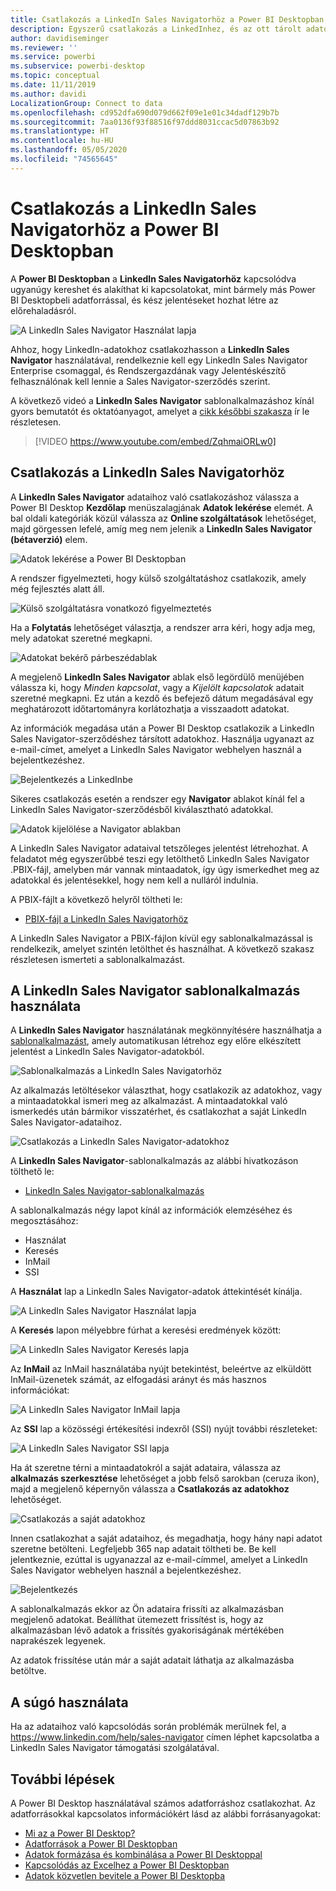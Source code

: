 ```yaml
---
title: Csatlakozás a LinkedIn Sales Navigatorhöz a Power BI Desktopban
description: Egyszerű csatlakozás a LinkedInhez, és az ott tárolt adatok használata a Power BI Desktopban
author: davidiseminger
ms.reviewer: ''
ms.service: powerbi
ms.subservice: powerbi-desktop
ms.topic: conceptual
ms.date: 11/11/2019
ms.author: davidi
LocalizationGroup: Connect to data
ms.openlocfilehash: cd952dfa690d079d662f09e1e01c34dadf129b7b
ms.sourcegitcommit: 7aa0136f93f88516f97ddd8031ccac5d07863b92
ms.translationtype: HT
ms.contentlocale: hu-HU
ms.lasthandoff: 05/05/2020
ms.locfileid: "74565645"
---
```

# <a name="connect-to-linkedin-sales-navigator-in-power-bi-desktop"></a>Csatlakozás a LinkedIn Sales Navigatorhöz a Power BI Desktopban

A **Power BI Desktopban** a **LinkedIn Sales Navigatorhöz** kapcsolódva ugyanúgy kereshet és alakíthat ki kapcsolatokat, mint bármely más Power BI Desktopbeli adatforrással, és kész jelentéseket hozhat létre az előrehaladásról.

![A LinkedIn Sales Navigator Használat lapja](media/desktop-connect-linkedin-sales-navigator/linkedin-sales-navigator-01.png)


Ahhoz, hogy LinkedIn-adatokhoz csatlakozhasson a **LinkedIn Sales Navigator** használatával, rendelkeznie kell egy LinkedIn Sales Navigator Enterprise csomaggal, és Rendszergazdának vagy Jelentéskészítő felhasználónak kell lennie a Sales Navigator-szerződés szerint.

A következő videó a **LinkedIn Sales Navigator** sablonalkalmazáshoz kínál gyors bemutatót és oktatóanyagot, amelyet a [cikk későbbi szakasza](#using-the-linkedin-sales-navigator-template-app) ír le részletesen. 

> [!VIDEO https://www.youtube.com/embed/ZqhmaiORLw0]

## <a name="connect-to-linkedin-sales-navigator"></a>Csatlakozás a LinkedIn Sales Navigatorhöz

A **LinkedIn Sales Navigator** adataihoz való csatlakozáshoz válassza a Power BI Desktop **Kezdőlap** menüszalagjának **Adatok lekérése** elemét. A bal oldali kategóriák közül válassza az **Online szolgáltatások** lehetőséget, majd görgessen lefelé, amíg meg nem jelenik a **LinkedIn Sales Navigator (bétaverzió)** elem.

![Adatok lekérése a Power BI Desktopban](media/desktop-connect-linkedin-sales-navigator/linkedin-sales-navigator-02.png)

A rendszer figyelmezteti, hogy külső szolgáltatáshoz csatlakozik, amely még fejlesztés alatt áll. 

![Külső szolgáltatásra vonatkozó figyelmeztetés](media/desktop-connect-linkedin-sales-navigator/linkedin-sales-navigator-03.png)

Ha a **Folytatás** lehetőséget választja, a rendszer arra kéri, hogy adja meg, mely adatokat szeretné megkapni.

![Adatokat bekérő párbeszédablak](media/desktop-connect-linkedin-sales-navigator/linkedin-sales-navigator-04.png)


A megjelenő **LinkedIn Sales Navigator** ablak első legördülő menüjében válassza ki, hogy *Minden kapcsolat*, vagy a *Kijelölt kapcsolatok* adatait szeretné megkapni. Ez után a kezdő és befejező dátum megadásával egy meghatározott időtartományra korlátozhatja a visszaadott adatokat.

Az információk megadása után a Power BI Desktop csatlakozik a LinkedIn Sales Navigator-szerződéshez társított adatokhoz. Használja ugyanazt az e-mail-címet, amelyet a LinkedIn Sales Navigator webhelyen használ a bejelentkezéshez. 

![Bejelentkezés a LinkedInbe](media/desktop-connect-linkedin-sales-navigator/linkedin-sales-navigator-05.png)

Sikeres csatlakozás esetén a rendszer egy **Navigator** ablakot kínál fel a LinkedIn Sales Navigator-szerződésből kiválasztható adatokkal.

![Adatok kijelölése a Navigator ablakban](media/desktop-connect-linkedin-sales-navigator/linkedin-sales-navigator-09.png)

A LinkedIn Sales Navigator adataival tetszőleges jelentést létrehozhat. A feladatot még egyszerűbbé teszi egy letölthető LinkedIn Sales Navigator .PBIX-fájl, amelyben már vannak mintaadatok, így úgy ismerkedhet meg az adatokkal és jelentésekkel, hogy nem kell a nulláról indulnia.

A PBIX-fájlt a következő helyről töltheti le:
* [PBIX-fájl a LinkedIn Sales Navigatorhöz](service-template-apps-samples.md)

A LinkedIn Sales Navigator a PBIX-fájlon kívül egy sablonalkalmazással is rendelkezik, amelyet szintén letölthet és használhat. A következő szakasz részletesen ismerteti a sablonalkalmazást.


## <a name="using-the-linkedin-sales-navigator-template-app"></a>A LinkedIn Sales Navigator sablonalkalmazás használata

A **LinkedIn Sales Navigator** használatának megkönnyítésére használhatja a [sablonalkalmazást](service-template-apps-overview.md), amely automatikusan létrehoz egy előre elkészített jelentést a LinkedIn Sales Navigator-adatokból.

![Sablonalkalmazás a LinkedIn Sales Navigatorhöz](media/desktop-connect-linkedin-sales-navigator/linkedin-sales-navigator-10.png)

Az alkalmazás letöltésekor választhat, hogy csatlakozik az adatokhoz, vagy a mintaadatokkal ismeri meg az alkalmazást. A mintaadatokkal való ismerkedés után bármikor visszatérhet, és csatlakozhat a saját LinkedIn Sales Navigator-adataihoz. 

![Csatlakozás a LinkedIn Sales Navigator-adatokhoz](media/desktop-connect-linkedin-sales-navigator/linkedin-sales-navigator-11.png)



A **LinkedIn Sales Navigator**-sablonalkalmazás az alábbi hivatkozáson tölthető le:
* [LinkedIn Sales Navigator-sablonalkalmazás](https://appsource.microsoft.com/product/power-bi/pbi-contentpacks.linkedin_navigator-preview?flightCodes=17ad4c68-fbc5-4925-a351-139fd384ec33)

A sablonalkalmazás négy lapot kínál az információk elemzéséhez és megosztásához:

* Használat
* Keresés
* InMail
* SSI

A **Használat** lap a LinkedIn Sales Navigator-adatok áttekintését kínálja.

![A LinkedIn Sales Navigator Használat lapja](media/desktop-connect-linkedin-sales-navigator/linkedin-sales-navigator-12.png)

A **Keresés** lapon mélyebbre fúrhat a keresési eredmények között:

![A LinkedIn Sales Navigator Keresés lapja](media/desktop-connect-linkedin-sales-navigator/linkedin-sales-navigator-13.png)

Az **InMail** az InMail használatába nyújt betekintést, beleértve az elküldött InMail-üzenetek számát, az elfogadási arányt és más hasznos információkat:

![A LinkedIn Sales Navigator InMail lapja](media/desktop-connect-linkedin-sales-navigator/linkedin-sales-navigator-14.png)

Az **SSI** lap a közösségi értékesítési indexről (SSI) nyújt további részleteket:

![A LinkedIn Sales Navigator SSI lapja](media/desktop-connect-linkedin-sales-navigator/linkedin-sales-navigator-15.png)

Ha át szeretne térni a mintaadatokról a saját adataira, válassza az **alkalmazás szerkesztése** lehetőséget a jobb felső sarokban (ceruza ikon), majd a megjelenő képernyőn válassza a **Csatlakozás az adatokhoz** lehetőséget.

![Csatlakozás a saját adatokhoz](media/desktop-connect-linkedin-sales-navigator/linkedin-sales-navigator-16.png)

Innen csatlakozhat a saját adataihoz, és megadhatja, hogy hány napi adatot szeretne betölteni. Legfeljebb 365 nap adatait töltheti be. Be kell jelentkeznie, ezúttal is ugyanazzal az e-mail-címmel, amelyet a LinkedIn Sales Navigator webhelyen használ a bejelentkezéshez. 

![Bejelentkezés](media/desktop-connect-linkedin-sales-navigator/linkedin-sales-navigator-17.png)

A sablonalkalmazás ekkor az Ön adataira frissíti az alkalmazásban megjelenő adatokat. Beállíthat ütemezett frissítést is, hogy az alkalmazásban lévő adatok a frissítés gyakoriságának mértékében naprakészek legyenek. 

Az adatok frissítése után már a saját adatait láthatja az alkalmazásba betöltve.

## <a name="getting-help"></a>A súgó használata

Ha az adataihoz való kapcsolódás során problémák merülnek fel, a https://www.linkedin.com/help/sales-navigator címen léphet kapcsolatba a LinkedIn Sales Navigator támogatási szolgálatával. 

## <a name="next-steps"></a>További lépések
A Power BI Desktop használatával számos adatforráshoz csatlakozhat. Az adatforrásokkal kapcsolatos információkért lásd az alábbi forrásanyagokat:

* [Mi az a Power BI Desktop?](desktop-what-is-desktop.md)
* [Adatforrások a Power BI Desktopban](desktop-data-sources.md)
* [Adatok formázása és kombinálása a Power BI Desktoppal](desktop-shape-and-combine-data.md)
* [Kapcsolódás az Excelhez a Power BI Desktopban](desktop-connect-excel.md)   
* [Adatok közvetlen bevitele a Power BI Desktopba](desktop-enter-data-directly-into-desktop.md)   

